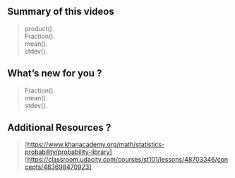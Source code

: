 ## Summary of this videos

> product(). <br>
> Fraction(). <br>
> mean(). <br>
> stdev(). <br>



## What’s new for you ?

> Fraction(). <br>
> mean(). <br>
> stdev(). <br>

## Additional Resources ? 

> [https://www.khanacademy.org/math/statistics-probability/probability-library]
> [https://classroom.udacity.com/courses/st101/lessons/48703346/concepts/483698470923]
